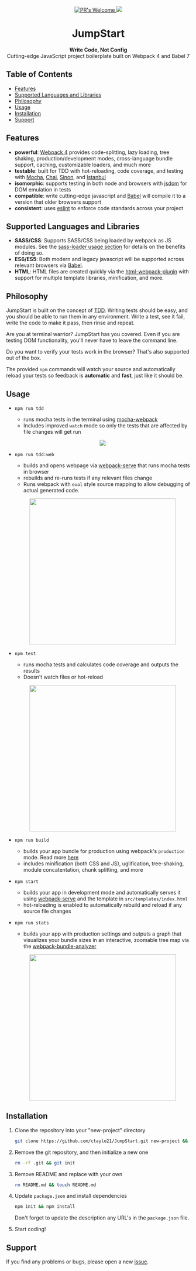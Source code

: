 
<div align="center">
  <!-- PR's Welcome -->
  <a href="http://makeapullrequest.com">
    <img src="https://img.shields.io/badge/PRs-welcome-brightgreen.svg?style=flat-square"
      alt="PR's Welcome" />
  </a>

  <!-- Dependencies -->
  <a href="https://david-dm.org/ctaylo21/JumpStart?type=dev" title="devDependencies status">
    <img src="https://david-dm.org/ctaylo21/JumpStart/dev-status.svg"/>
  </a>

</div>

<h1 align="center">JumpStart</h1>

<div align="center">
  <strong>Write Code, Not Config</strong>
</div>
<div align="center">
  Cutting-edge JavaScript project boilerplate built on Webpack 4 and Babel 7
</div>

## Table of Contents
- [Features](#features)
- [Supported Languages and Libraries](#supported-languages-and-libraries)
- [Philosophy](#philosophy)
- [Usage](#usage)
- [Installation](#installation)
- [Support](#support)

## Features
- __powerful__: [Webpack 4](https://webpack.js.org/) provides code-splitting, lazy loading, tree shaking, production/development modes, cross-language bundle support, caching, customizable loaders, and much more
- __testable__: built for TDD with hot-reloading, code coverage, and testing with [Mocha](https://mochajs.org/), [Chai](http://chaijs.com/), [Sinon](http://sinonjs.org), and [Istanbul](https://github.com/gotwarlost/istanbul)
- __isomorphic__: supports testing in both node and browsers with [jsdom](https://github.com/tmpvar/jsdom) for DOM emulation in tests
- __compatible__: write cutting-edge javascript and [Babel](https://babeljs.io/) will compile it to a version that older browsers support
- __consistent__: uses [eslint](https://eslint.org/) to enforce code standards across your project

## Supported Languages and Libraries

- __SASS/CSS__: Supports SASS/CSS being loaded by webpack as JS modules. See the [sass-loader usage section](https://github.com/webpack-contrib/sass-loader#usage) for details on the benefits of doing so.
- __ES6/ES5__: Both modern and legacy javascript will be supported across relevant browsers via [Babel](https://babeljs.io/).
- __HTML__: HTML files are created quickly via the [html-webpack-plugin](https://github.com/jantimon/html-webpack-plugin) with support for multiple template libraries, minification, and more.

## Philosophy

JumpStart is built on the concept of [TDD](https://en.wikipedia.org/wiki/Test-driven_development).
Writing tests should be easy, and you should be able to run them in any environment.
Write a test, see it fail, write the code to make it pass, then rinse and repeat.

Are you at terminal warrior? JumpStart has you covered. Even if you are testing DOM functionality, you'll never have to leave the command line.

Do you want to verify your tests work in the browser? That's also supported out of the box.

The provided `npm` commands will watch your source and automatically reload your tests so feedback is __automatic__ and __fast__, just like it should be.

## Usage

- `npm run tdd`

    - runs mocha tests in the terminal using [mocha-webpack](https://www.npmjs.com/package/mocha-webpack)
    - Includes improved `watch` mode so only the tests that are affected by file changes will get run

    <p align="center">
      <img src="https://media.giphy.com/media/3ohs82WbHWookAhx16/giphy.gif">
    </p>

- `npm run tdd:web`

    - builds and opens webpage via [webpack-serve](https://github.com/webpack-contrib/webpack-serve) that runs mocha tests in browser
    - rebuilds and re-runs tests if any relevant files change
    - Runs webpack with `eval` style source mapping to allow debugging of actual generated code.

    <p align="center">
      <img width="400px" src="https://i.imgur.com/vyWp0t5.png">
    </p>

- `npm test`

    - runs mocha tests and calculates code coverage and outputs the results
    - Doesn't watch files or hot-reload

    <p align="center">
      <img width="400px" src="https://i.imgur.com/o1fPDAi.png">
    </p>

- `npm run build`

    - builds your app bundle for production using webpack's `production` mode. Read more [here](https://medium.com/webpack/webpack-4-mode-and-optimization-5423a6bc597a)
    - includes minification (both CSS and JS), uglification, tree-shaking, module concatentation, chunk splitting, and more

- `npm start`

    - builds your app in development mode and automatically serves it using [webpack-serve](https://github.com/webpack-contrib/webpack-serve)	 and the template in `src/templates/index.html`
    - hot-reloading is enabled to automatically rebuild and reload if any source file changes

- `npm run stats`

	- builds your app with production settings and outputs a graph that visualizes your bundle sizes in an interactive, zoomable tree map via the [webpack-bundle-analyzer](https://www.npmjs.com/package/webpack-bundle-analyzer)

	<p align="center">
      <img width="400px" src="https://cloud.githubusercontent.com/assets/302213/20628702/93f72404-b338-11e6-92d4-9a365550a701.gif">
    </p>

	
## Installation

1. Clone the repository into your "new-project" directory

    ```bash
    git clone https://github.com/ctaylo21/JumpStart.git new-project && cd new-project
    ```

2. Remove the git repository, and then initialize a new one

    ```bash
    rm -rf .git && git init
    ```

3. Remove README and replace with your own

    ```bash
    rm README.md && touch README.md
    ```

4. Update `package.json` and install dependencies

    ```bash
    npm init && npm install
    ```

    Don't forget to update the description any URL's in the `package.json` file.

5. Start coding!

## Support

If you find any problems or bugs, please open a new [issue](https://github.com/ctaylo21/JumpStart/issues).
